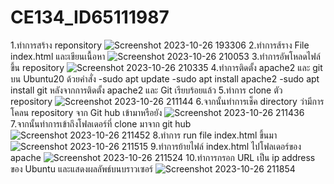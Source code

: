 # CE134_ID65111987
1.ทำการสร้าง reponsitory
![Screenshot 2023-10-26 193306](https://github.com/Duanpen05/CE134_ID65111987/assets/142969948/9103911d-b645-4033-a7c9-14d288439f79)
2.ทำการส้ราง File index.html และเขียนเนื้อหา
![Screenshot 2023-10-26 210053](https://github.com/Duanpen05/CE134_ID65111987/assets/142969948/23563171-468a-42e2-895a-fb6dc8a7424e)
3.ทำการอัพโหลดไฟล์ ขึ้น repository
![Screenshot 2023-10-26 210335](https://github.com/Duanpen05/CE134_ID65111987/assets/142969948/89b0b4fc-8a04-4aeb-ad47-2839892d163d)
4.ทำการติดตั้ง apache2 และ git บน Ubuntu20 ด้วยคำสั่ง
  -sudo apt update
  -sudo apt install apache2 
  -sudo apt install git 
หลังจากการติดตั้ง apache2 และ Git เรียบร้อยแล้ว
5.ทำการ clone ตัว repository 
![Screenshot 2023-10-26 211144](https://github.com/Duanpen05/CE134_ID65111987/assets/142969948/15665dc3-063b-494d-88e5-7f7e6c7fdb8f)
6.จากนั้นทำการเช็ค directory ว่ามีการโคลน repository จาก Git hub เข้ามาหรือยัง
![Screenshot 2023-10-26 211436](https://github.com/Duanpen05/CE134_ID65111987/assets/142969948/999dd071-6728-4e45-9a7e-2f5b4a86ee89)
7.จากนั้นทำการเข้าถึงโฟลเดอร์ที่ clone มาจาก git hub
![Screenshot 2023-10-26 211452](https://github.com/Duanpen05/CE134_ID65111987/assets/142969948/b975c26a-ce73-4783-8990-684d936a0fa3)
8.ทำการ run file index.html ขึ้นมา
![Screenshot 2023-10-26 211515](https://github.com/Duanpen05/CE134_ID65111987/assets/142969948/adfd0157-b5e8-453c-a055-2032eeac44de)
9.ทำการย้ายไฟล์ index.html ไปโฟลเดอร์ของ apache
![Screenshot 2023-10-26 211524](https://github.com/Duanpen05/CE134_ID65111987/assets/142969948/c92a9ad8-712f-4f9d-aca7-39ce57f18dca)
10.ทำการกรอก URL เป็น ip address ของ Ubuntu และแสดงผลลัพธ์บนบราวเซอร์
![Screenshot 2023-10-26 211854](https://github.com/Duanpen05/CE134_ID65111987/assets/142969948/aff03f11-c9ce-425a-aeef-112882d01dbd)
